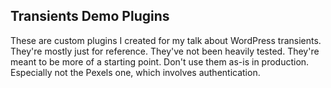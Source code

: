 ## Transients Demo Plugins

These are custom plugins I created for my talk about WordPress transients. They're mostly just for reference. They've not been heavily tested. They're meant to be more of a starting point. Don't use them as-is in production. Especially not the Pexels one, which involves authentication.
